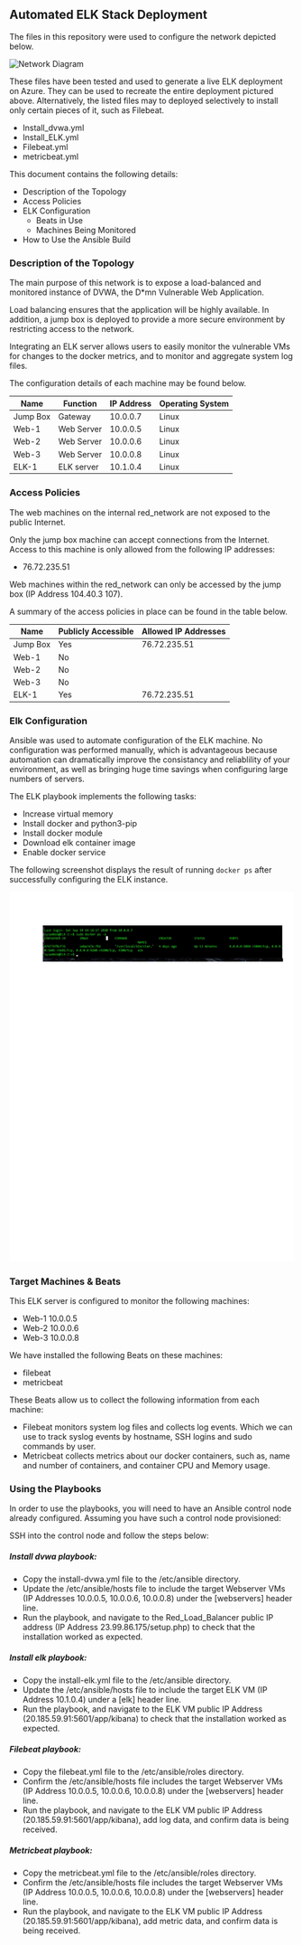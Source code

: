 ## Automated ELK Stack Deployment

The files in this repository were used to configure the network depicted below.

![Network Diagram](Images/EDLK_Stack_Network_Diagram.png)

These files have been tested and used to generate a live ELK deployment on Azure. They can be used to recreate the entire deployment pictured above. Alternatively, the listed files may to deployed selectively to install only certain pieces of it, such as Filebeat.

  - Install_dvwa.yml
  - Install_ELK.yml
  - Filebeat.yml
  - metricbeat.yml

This document contains the following details:
- Description of the Topology
- Access Policies
- ELK Configuration
  - Beats in Use
  - Machines Being Monitored
- How to Use the Ansible Build


### Description of the Topology

The main purpose of this network is to expose a load-balanced and monitored instance of DVWA, the D*mn Vulnerable Web Application.

Load balancing ensures that the application will be highly available. In addition, a jump box is deployed to provide a more secure environment by restricting access to the network.

Integrating an ELK server allows users to easily monitor the vulnerable VMs for changes to the docker metrics, and to monitor and aggregate system log files.

The configuration details of each machine may be found below.

| Name     |  Function  | IP Address | Operating System |
|----------|------------|------------|------------------|
| Jump Box | Gateway    | 10.0.0.7   | Linux            |
| Web-1    | Web Server | 10.0.0.5   | Linux            |
| Web-2    | Web Server | 10.0.0.6   | Linux            |
| Web-3    | Web Server | 10.0.0.8   | Linux            |
| ELK-1    | ELK server | 10.1.0.4   | Linux            |


### Access Policies

The web machines on the internal red_network are not exposed to the public Internet. 

Only the jump box machine can accept connections from the Internet. Access to this machine is only allowed from the following IP addresses:

 - 76.72.235.51

Web machines within the red_network can only be accessed by the jump box (IP Address 104.40.3 107).


A summary of the access policies in place can be found in the table below.

| Name     | Publicly Accessible | Allowed IP Addresses |
|----------|---------------------|----------------------|
| Jump Box | Yes                 | 76.72.235.51         |
| Web-1    | No                  |                      |
| Web-2    | No                  |                      |
| Web-3    | No                  |                      |
| ELK-1    | Yes                 | 76.72.235.51         |


### Elk Configuration

Ansible was used to automate configuration of the ELK machine. No configuration was performed manually, which is advantageous because automation can dramatically improve the consistancy and reliablility of your environment, as well as bringing huge time savings when configuring large numbers of servers. 


The ELK playbook implements the following tasks:

- Increase virtual memory
- Install docker and python3-pip
- Install docker module
- Download elk container image
- Enable docker service

The following screenshot displays the result of running `docker ps` after successfully configuring the ELK instance.

![Docker ps output](Images/docker_ps_output.png)

### Target Machines & Beats
This ELK server is configured to monitor the following machines:

 - Web-1 10.0.0.5
 - Web-2 10.0.0.6
 - Web-3 10.0.0.8

We have installed the following Beats on these machines:

 - filebeat
 - metricbeat

These Beats allow us to collect the following information from each machine:
- Filebeat monitors system log files and collects log events. Which we can use to track syslog events by hostname, SSH logins and sudo commands by user.
- Metricbeat collects metrics about our docker containers, such as, name and number of containers, and container CPU and Memory usage.

### Using the Playbooks
In order to use the playbooks, you will need to have an Ansible control node already configured. Assuming you have such a control node provisioned: 

SSH into the control node and follow the steps below:

##### Install dvwa playbook:
- Copy the install-dvwa.yml file to the /etc/ansible directory.
- Update the /etc/ansible/hosts file to include the target Webserver VMs (IP Addresses 10.0.0.5, 10.0.0.6, 10.0.0.8) under the [webservers] header line.
- Run the playbook, and navigate to the Red_Load_Balancer public IP address (IP Address 23.99.86.175/setup.php) to check that the installation worked as expected.

##### Install elk playbook:
- Copy the install-elk.yml file to the /etc/ansible directory.
- Update the /etc/ansible/hosts file to include the target ELK VM (IP Address 10.1.0.4) under a [elk] header line.
- Run the playbook, and navigate to the ELK VM public IP Address (20.185.59.91:5601/app/kibana) to check that the installation worked as expected.

##### Filebeat playbook:
- Copy the filebeat.yml file to the /etc/ansible/roles directory.
- Confirm the /etc/ansible/hosts file includes the target Webserver VMs (IP Address 10.0.0.5, 10.0.0.6, 10.0.0.8) under the [webservers] header line.
- Run the playbook, and navigate to the ELK VM public IP Address (20.185.59.91:5601/app/kibana), add log data, and confirm data is being received.

##### Metricbeat playbook:
- Copy the metricbeat.yml file to the /etc/ansible/roles directory.
- Confirm the /etc/ansible/hosts file includes the target Webserver VMs (IP Address 10.0.0.5, 10.0.0.6, 10.0.0.8) under the [webservers] header line.
- Run the playbook, and navigate to the ELK VM public IP Address (20.185.59.91:5601/app/kibana), add metric data, and confirm data is being received.
